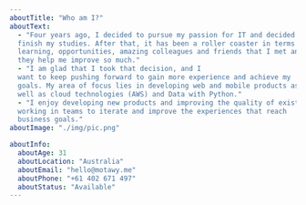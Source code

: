 ```yaml
---
aboutTitle: "Who am I?"
aboutText: 
  - "Four years ago, I decided to pursue my passion for IT and decided to
  finish my studies. After that, it has been a roller coaster in terms of
  learning, opportunities, amazing colleagues and friends that I met and
  they help me improve so much."
  - "I am glad that I took that decision, and I
  want to keep pushing forward to gain more experience and achieve my
  goals. My area of focus lies in developing web and mobile products as
  well as cloud technologies (AWS) and Data with Python." 
  - "I enjoy developing new products and improving the quality of existing ones,
  working in teams to iterate and improve the experiences that reach
  business goals."
aboutImage: "./img/pic.png"

aboutInfo:
  aboutAge: 31
  aboutLocation: "Australia"
  aboutEmail: "hello@motawy.me"
  aboutPhone: "+61 402 671 497"
  aboutStatus: "Available"
---
```

